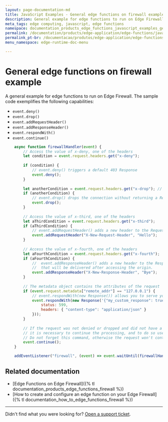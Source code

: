 ```yaml
---
layout: page-documentation-md
title: JavaScript Examples - General edge functions on firewall example
description: General example for edge functions to run on Edge Firewall.
meta_tags: edge computing, javascript, edge functions
namespace: documentation_products_edge_functions_javascript_examples_general_firewall_example
permalink: /documentation/products/edge-application/edge-functions/javascript-examples/general-firewall-example/
permalink_pt-br: /documentacao/produtos/edge-application/edge-functions/javascript-examples/general-firewall-example/
menu_namespace: edge-runtime-doc-menu

---
```


# General edge functions on firewall example

A general example for edge functions to run on Edge Firewall. The sample code exemplifies the following capabilities:

- `event.deny()`
- `event.drop()`
- `event.addRequestHeader()`
- `event.addResponseHeader()`
- `event.respondWith()`
- `event.continue()`

```javascript
    async function firewallHandler(event) {
        // Access the value of x-deny, one of the headers
        let condition = event.request.headers.get("x-deny");
    
        if (condition) {
            // event.deny() triggers a default 403 Response
            event.deny();
        }
    
        let anotherCondition = event.request.headers.get("x-drop"); // Access the value of x-drop, , one of the headers
        if (anotherCondition) {
            // event.drop() drops the connection without returning a Response
            event.drop();
        }
    
        // Access the value of x-third, one of the headers
        let aThirdCondition = event.request.headers.get("x-third");
        if (aThirdCondition) {
            // event.addRequestHeader() adds a new header to the Request object, passing key:"value".
            event.addRequestHeader("X-New-Request-Header", "Hello");
        }
    
        // Access the value of x-fourth, one of the headers
        let aFourthCondition = event.request.headers.get("x-fourth");
        if (aFourthCondition) {
            //  event.addResponseHeader() adds a new header to the Response object
            //  that will be delivered after accessing the origin. 
            event.addResponseHeader("X-New-Response-Header", "Bye");
        }
    
        // The metadata object contains the attributes of the request
        if (event.request.metadata["remote_addr"] == "127.0.0.1") {
            // event.respondWith(new Response()) allows you to serve your own Response
            event.respondWith(new Response('{"my_custom_response": true}', {
                status: 599,
                headers: { "content-type": "application/json" }
            }));
        }
    
        // If the request was not denied or dropped and did not have a Response returned,
        // it is necessary to continue the processing, and to do so use use -> event.continue()
        // Do not forget this command, otherwise the request won't continue!
        event.continue();
    }

    addEventListener("firewall", (event) => event.waitUntil(firewallHandler(event)));
```

## Related documentation

- [Edge Functions on Edge Firewall]({% tl documentation_products_edge_functions_firewall %})
- [How to create and configure an edge function on your Edge Firewall]({% tl documentation_how_to_edge_functions_firewall %})

---

Didn't find what you were looking for? [Open a support ticket](https://tickets.azion.com/).
